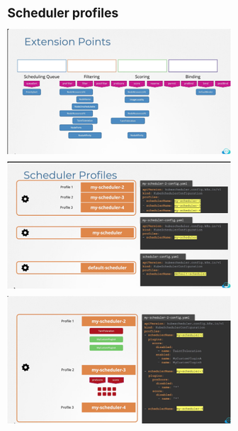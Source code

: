 # Scheduler profiles
!["scheduler profiles"](/images/scheduler-profiles.png)

!["scheduler profiles"](/images/scheduler-profiles2.png)

!["scheduler profiles"](/images/scheduler-profiles3.png)